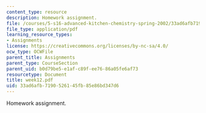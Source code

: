 ```yaml
---
content_type: resource
description: Homework assignment.
file: /courses/5-s16-advanced-kitchen-chemistry-spring-2002/33ad6afb7190526145fb85e86bd347d6_week12.pdf
file_type: application/pdf
learning_resource_types:
- Assignments
license: https://creativecommons.org/licenses/by-nc-sa/4.0/
ocw_type: OCWFile
parent_title: Assignments
parent_type: CourseSection
parent_uid: b0d79be5-e1af-c89f-ee76-86a05fe6af73
resourcetype: Document
title: week12.pdf
uid: 33ad6afb-7190-5261-45fb-85e86bd347d6
---
```

Homework assignment.
